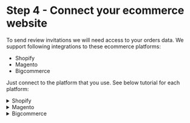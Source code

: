 # Step 4 - Connect your ecommerce website 

To send review invitations we will need access to your orders data. We support following integrations to these ecommerce platforms:

* Shopify
* Magento
* Bigcommerce

Just connect to the platform that you use. See below tutorial for each platform:

<details>
  <summary>Shopify</summary>

<iframe width="640" height="364" src="https://www.loom.com/embed/95506f83511c4aa2aa3c7c9f2324098a?sid=fa92fe31-19b9-4f1e-b129-a420cbf8942f" frameborder="0" webkitallowfullscreen mozallowfullscreen allowfullscreen></iframe>
</details>


<details>
  <summary>Magento</summary>

<iframe width="640" height="366" src="https://www.loom.com/embed/0c1939bdcfe2480cade85b5db3a318cb?sid=8c45bbd9-1503-403b-931b-70e4a7da901f" frameborder="0" webkitallowfullscreen mozallowfullscreen allowfullscreen></iframe>
</details>


<details>
  <summary>Bigcommerce</summary>

<iframe width="640" height="366" src="https://www.loom.com/embed/379ce03d24414391902be4cc8d9cecaf?sid=1b17b910-757a-43c7-a726-7f485775befa" frameborder="0" webkitallowfullscreen mozallowfullscreen allowfullscreen></iframe>
</details>

